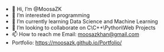 - 👋 Hi, I’m @MoosaZK
- 👀 I’m interested in programming
- 🌱 I’m currently learning Data Science and Machine Learning
- 💞️ I’m looking to collaborate on C\C++\Python\Web Projects
- 📫 How to reach me Email: moosazkhan@gmail.com
- Portfolio: https://moosazk.github.io/Portfolio/

<!---
MoosaZK/MoosaZK is a ✨ special ✨ repository because its `README.md` (this file) appears on your GitHub profile.
You can click the Preview link to take a look at your changes.
--->
